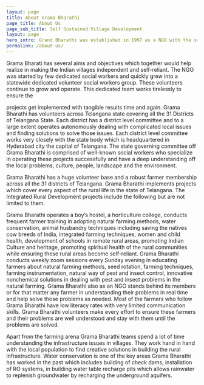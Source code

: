 ```yaml
---
layout: page
title: About Grama Bharathi
page_title: About Us
page_sub_title: Self Sustained Village Development
layout: page
hero_intro: Grand Bharathi was established in 1997 as a NGO with the sole objective off making Indian villages self-sufficient vibrant while preserving natural resources.
permalink: /about-us/
---
```



Grama Bharati has several aims and objectives which together would help realize in making the Indian villages independent and self-reliant. The NGO was started by few dedicated social workers and quickly grew into a statewide dedicated volunteer social workers group. These volunteers continue to grow and operate. This dedicated team works tirelessly to ensure the

projects get implemented with tangible results time and again. Grama Bharathi has volunteers across Telangana state covering all the 31 Districts of Telangana State. Each district has a district level committee and to a large extent operates autonomously dealing with complicated local issues and finding solutions to solve those issues. Each district level committee works very closely with the state body which is headquartered in Hyderabad city the capital of Telangana. The state governing committee off Grama Bharathi is comprised of well-known social workers who specialize in operating these projects successfully and have a deep understanding off the local problems, culture, people, landscape and the environment.

Grama Bharathi has a huge volunteer base and a robust farmer membership across all the 31 districts of Telangana. Grama Bharathi implements projects which cover every aspect of the rural life in the state of Telangana. The Integrated Rural Development projects include the following but are not limited to them.

Grama Bharathi operates a boy’s hostel, a horticulture college, conducts frequent farmer training in adopting natural farming methods, water conservation, animal husbandry techniques including saving the natives cow breeds of India, integrated farming techniques, women and child health, development of schools in remote rural areas, promoting Indian Culture and heritage, promoting spiritual health of the rural communities while ensuring these rural areas become self-reliant. Grama Bharathi conducts weekly zoom sessions every Sunday evening in educating farmers about natural farming methods, seed rotation, farming techniques, farming instrumentation, natural way of pest and insect control, innovative nonchemical solutions in dealing with pest and insect problems in the natural farming. Grama Bharathi also as an NGO stands behind its members or for that matter any farmer in understanding their problems in real time and help solve those problems as needed. Most of the farmers who follow Grama Bharathi have low literacy rates with very limited communication skills. Grama Bharathi volunteers make every effort to ensure these farmers and their problems are well understood and stay with them until the problems are solved.

Apart from the farming arena Grama Bharathi teams spend a lot of time understanding the infrastructure issues in villages. They work hand in hand with the local population to find creative solutions in building the rural infrastructure. Water conservation is one of the key areas Grama Bharathi has worked in the past which includes building of check dams, installation of RO systems, in building water table recharge pits which allows rainwater to replenish groundwater by recharging the underground aquifers.